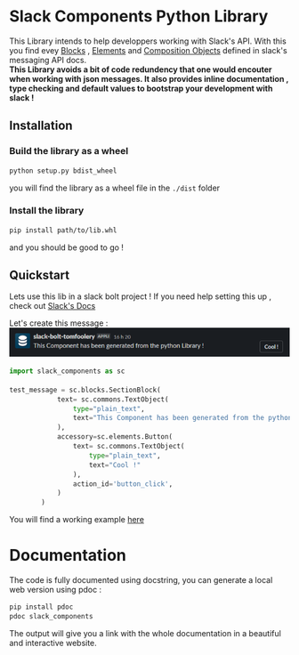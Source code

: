 # Slack Components Python Library

This Library intends to help developpers working with Slack's API. With this you find evey [Blocks](https://api.slack.com/reference/block-kit/blocks) , [Elements](https://api.slack.com/reference/block-kit/block-elements) and [Composition Objects](https://api.slack.com/reference/block-kit/composition-objects) defined in slack's messaging API docs.  
**This Library avoids a bit of code redundency that one would encouter when working with json messages. It also provides inline documentation , type checking and default values to bootstrap your development with slack !**

## Installation
### Build the library as a wheel
```bash
python setup.py bdist_wheel
```
you will find the library as a wheel file in the ```./dist``` folder
### Install the library
```bash
pip install path/to/lib.whl
```
and you should be good to go !

## Quickstart
Lets use this lib in a slack bolt project ! If you need help setting this up , check out [Slack's Docs](https://slack.dev/bolt-python/tutorial/getting-started)

Let's create this message :
![image](/attachments/example_message.PNG)

```python
import slack_components as sc

test_message = sc.blocks.SectionBlock(
            text= sc.commons.TextObject(
                type="plain_text",
                text="This Component has been generated from the python Library !"
            ),
            accessory=sc.elements.Button(
                text= sc.commons.TextObject(
                    type="plain_text",
                    text="Cool !"
                ),
                action_id='button_click',
            )
        )
```
You will find a working example [here](/example.py)

# Documentation
The code is fully documented using docstring, you can generate a local web version using pdoc : 
```bash
pip install pdoc
pdoc slack_components
```
The output will give you a link with the whole documentation in a beautiful and interactive website.